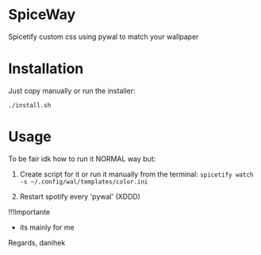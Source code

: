 # SpiceWay

Spicetify custom css using pywal to match your wallpaper

# Installation

Just copy manually or run the installer:

```
./install.sh
```

# Usage
To be fair idk how to run it NORMAL way but:

1. Create script for it or run it manually from the terminal:
```spicetify watch -s ~/.config/wal/templates/color.ini```

2. Restart spotify every 'pywal' (XDDD)


!!!Importante
- its mainly for me

Regards,
danihek

